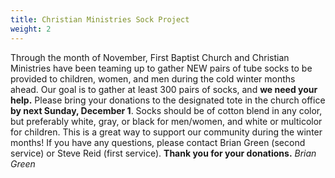 ```yaml
---
title: Christian Ministries Sock Project
weight: 2
---
```


Through the month of November, First Baptist Church and Christian Ministries have been teaming up to gather NEW pairs of tube socks to be provided to children, women, and men during the cold winter months ahead. Our goal is to gather at least 300 pairs of socks, and **we need your help.** Please bring your donations to the designated tote in the church office **by next Sunday, December 1**. Socks should be of cotton blend in any color, but preferably white, gray, or black for men/women, and white or multicolor for children. This is a great way to support our community during the winter months! If you have any questions, please contact Brian Green (second service) or Steve Reid (first service). **Thank you for your donations.** *Brian Green*